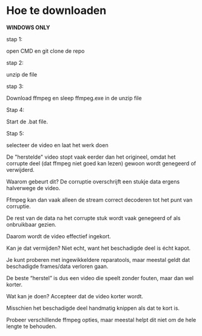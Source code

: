 # Hoe te downloaden
**WINDOWS ONLY**

stap 1: 

open CMD en git clone de repo

stap 2:

unzip de file 

stap 3:

Download ffmpeg en sleep ffmpeg.exe in de unzip file

Stap 4:

Start de .bat file.

Stap 5: 

selecteer de video en laat het werk doen


De "herstelde" video stopt vaak eerder dan het origineel, omdat het corrupte deel (dat ffmpeg niet goed kan lezen) gewoon wordt genegeerd of verwijderd.

Waarom gebeurt dit?
De corruptie overschrijft een stukje data ergens halverwege de video.

Ffmpeg kan dan vaak alleen de stream correct decoderen tot het punt van corruptie.

De rest van de data na het corrupte stuk wordt vaak genegeerd of als onbruikbaar gezien.

Daarom wordt de video effectief ingekort.

Kan je dat vermijden?
Niet echt, want het beschadigde deel is écht kapot.

Je kunt proberen met ingewikkeldere reparatools, maar meestal geldt dat beschadigde frames/data verloren gaan.

De beste “herstel” is dus een video die speelt zonder fouten, maar dan wel korter.

Wat kan je doen?
Accepteer dat de video korter wordt.

Misschien het beschadigde deel handmatig knippen als dat te kort is.

Probeer verschillende ffmpeg opties, maar meestal helpt dit niet om de hele lengte te behouden.
